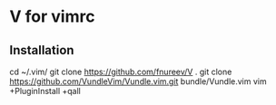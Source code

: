 # V for vimrc
## Installation
cd ~/.vim/
git clone https://github.com/fnureev/V .
git clone https://github.com/VundleVim/Vundle.vim.git bundle/Vundle.vim
vim +PluginInstall +qall
